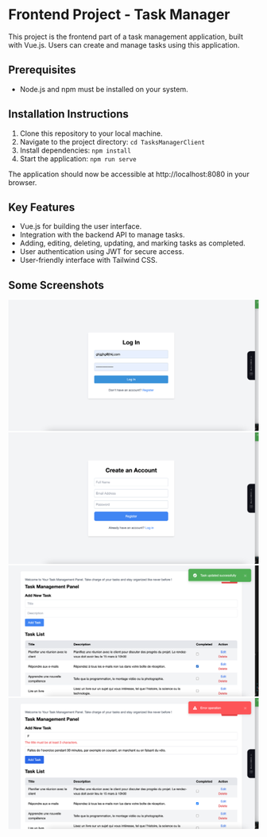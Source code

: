 # Frontend Project - Task Manager

This project is the frontend part of a task management application, built with Vue.js. Users can create and manage tasks using this application.

## Prerequisites

- Node.js and npm must be installed on your system.

## Installation Instructions

1. Clone this repository to your local machine.
2. Navigate to the project directory: `cd TasksManagerClient`
3. Install dependencies: `npm install`
4. Start the application: `npm run serve`

The application should now be accessible at http://localhost:8080 in your browser.

## Key Features

- Vue.js for building the user interface.
- Integration with the backend API to manage tasks.
- Adding, editing, deleting, updating, and marking tasks as completed.
- User authentication using JWT for secure access.
- User-friendly interface with Tailwind CSS.

## Some Screenshots

![Screenshot 1](screenshots/1.png)
![Screenshot 2](screenshots/2.png)
![Screenshot 3](screenshots/3.png)
![Screenshot 4](screenshots/4.png)

